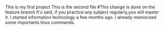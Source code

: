 This is my first project
This is the second file
#This change is done on the feature branch
It's said, if you practice any subject regularly,you will master it.
I started information technology a few months ago. I already memorized some importants linux commands.
